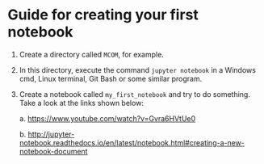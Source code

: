 # Guide for creating your first notebook

1. Create a directory called `MCOM`, for example.

2. In this directory, execute the command `jupyter notebook` in a Windows cmd, Linux terminal,
Git Bash or some similar program.

3. Create a notebook called `my_first_notebook` and try to do something. Take a look at the links shown below:

    a. https://www.youtube.com/watch?v=Gvra6HVtUe0

    b. http://jupyter-notebook.readthedocs.io/en/latest/notebook.html#creating-a-new-notebook-document
